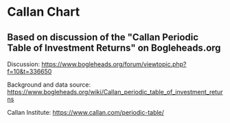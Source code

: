 # Callan Chart

## Based on discussion of the "Callan Periodic Table of Investment Returns" on Bogleheads.org

Discussion: https://www.bogleheads.org/forum/viewtopic.php?f=10&t=336650

Background and data source: https://www.bogleheads.org/wiki/Callan_periodic_table_of_investment_returns

Callan Institute: https://www.callan.com/periodic-table/
